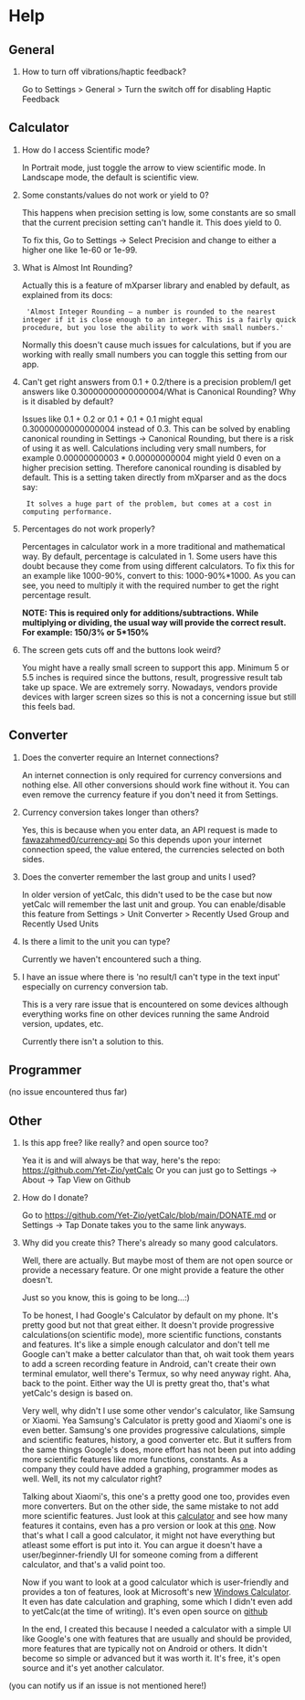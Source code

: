 # Help

## General

1. How to turn off vibrations/haptic feedback?

    Go to Settings > General > Turn the switch off for disabling Haptic Feedback

## Calculator

1. How do I access Scientific mode?

    In Portrait mode, just toggle the arrow to view scientific mode.
    In Landscape mode, the default is scientific view.

2. Some constants/values do not work or yield to 0?

    This happens when precision setting is low, some constants are so small that the current precision setting can't handle it. This does yield to 0.

    To fix this, Go to Settings -> Select Precision and change to either a higher one like 1e-60 or 1e-99.

3. What is Almost Int Rounding?

    Actually this is a feature of mXparser library and enabled by default, as explained from its docs:

        'Almost Integer Rounding – a number is rounded to the nearest integer if it is close enough to an integer. This is a fairly quick procedure, but you lose the ability to work with small numbers.'
    
    Normally this doesn't cause much issues for calculations, but if you are working with really small numbers you can toggle this setting from our app.
    
4. Can't get right answers from 0.1 + 0.2/there is a precision problem/I get answers like 0.30000000000000004/What is Canonical Rounding? Why is it disabled by default?
    
    Issues like 0.1 + 0.2 or 0.1 + 0.1 + 0.1 might equal 0.30000000000000004 instead of 0.3. This can be solved by enabling canonical rounding 
    in Settings -> Canonical Rounding, but there is a risk of using it as well. Calculations including very small numbers, for example 
    0.00000000003 * 0.00000000004 might yield 0 even on a higher precision setting. Therefore canonical rounding is disabled by default. 
    This is a setting taken directly from mXparser and as the docs say:
    
        It solves a huge part of the problem, but comes at a cost in computing performance.

5. Percentages do not work properly?

   Percentages in calculator work in a more traditional and mathematical way. By default, percentage is calculated in 1. Some users have this
   doubt because they come from using different calculators. To fix this for an example like 1000-90%, convert to this: 1000-90%*1000. As you can see,
   you need to multiply it with the required number to get the right percentage result.
   
   **NOTE: This is required only for additions/subtractions. While multiplying or dividing, the usual way will provide the correct result. For example: 150/3% or 5*150%**

6. The screen gets cuts off and the buttons look weird?

    You might have a really small screen to support this app. Minimum 5 or 5.5 inches is required since the buttons, result, progressive result tab take up space. We are extremely sorry. Nowadays, vendors provide devices with larger screen sizes so this is not a concerning issue but still this feels bad.

## Converter

1. Does the converter require an Internet connections?

    An internet connection is only required for currency conversions and nothing else. All other conversions should work fine without it.
    You can even remove the currency feature if you don't need it from Settings.

2. Currency conversion takes longer than others?

    Yes, this is because when you enter data, an API request is made to [fawazahmed0/currency-api](https://github.com/fawazahmed0/currency-api) So this depends upon your internet connection speed, the value entered, the currencies selected on both sides.

3. Does the converter remember the last group and units I used?

    In older version of yetCalc, this didn't used to be the case but now yetCalc will remember the last unit and group.
    You can enable/disable this feature from Settings > Unit Converter > Recently Used Group and Recently Used Units

4. Is there a limit to the unit you can type?

    Currently we haven't encountered such a thing.

5. I have an issue where there is 'no result/I can't type in the text input' especially on currency conversion tab.

    This is a very rare issue that is encountered on some devices although everything works fine on other devices running the same Android version, updates, etc.

    Currently there isn't a solution to this.

## Programmer

(no issue encountered thus far)

## Other

1. Is this app free? like really? and open source too?

    Yea it is and will always be that way, here's the repo: https://github.com/Yet-Zio/yetCalc
    Or you can just go to Settings -> About -> Tap View on Github

2. How do I donate?

    Go to https://github.com/Yet-Zio/yetCalc/blob/main/DONATE.md
    or Settings -> Tap Donate
    takes you to the same link anyways.
    
3. Why did you create this? There's already so many good calculators.
    
    Well, there are actually. But maybe most of them are not open source or provide a necessary feature.
    Or one might provide a feature the other doesn't.
    
    Just so you know, this is going to be long...:)
    
    To be honest, I had Google's Calculator by default on my phone. It's pretty good but not that great either.
    It doesn't provide progressive calculations(on scientific mode), more scientific functions, constants and features. It's like a simple enough calculator and don't tell me Google can't make a better calculator than       that, oh wait took them years to add a screen recording feature in Android, can't create their own terminal emulator, well there's Termux, so why need anyway right. Aha, back to the point.
    Either way the UI is pretty great tho, that's what yetCalc's design is based on.
    
    Very well, why didn't I use some other vendor's calculator, like Samsung or Xiaomi. Yea Samsung's Calculator is pretty good and Xiaomi's one is even better. Samsung's one provides progressive calculations, simple        and scientific features, history, a good converter etc. But it suffers from the same things Google's does, more effort has not been put into adding more scientific features like more functions, constants. As a     
    company they could have added a graphing, programmer modes as well. Well, its not my calculator right?
    
    Talking about Xiaomi's, this one's a pretty good one too, provides even more converters. But on the other side, the same mistake to not add more scientific features. Just look at this [calculator](https://play.google.com/store/apps/details?id=cz.hipercalc) and see how many features it contains, even has a pro version or look at this [one](https://play.google.com/store/apps/details?id=org.mathparser.scalar.lite&pcampaignid=MKT-Other-global-all-co-prtnr-py-PartBadge-Mar2515-1). Now that's what I call a good calculator, it might not have everything but         atleast some effort is put into it. You can argue it doesn't have a user/beginner-friendly UI for someone coming from a different calculator, and that's a valid point too.
    
    Now if you want to look at a good calculator which is user-friendly and provides a ton of features, look at Microsoft's new [Windows Calculator](https://apps.microsoft.com/store/detail/windows-calculator/9WZDNCRFHVN5). It even has date calculation and graphing, some which I didn't even add to yetCalc(at the time of writing). It's even open source on [github](https://github.com/Microsoft/calculator)
    
    In the end, I created this because I needed a calculator with a simple UI like Google's one with features that are usually and should be provided, more features that are typically not on Android or others. It didn't     become so simple or advanced but it was worth it. It's free, it's open source and it's yet another calculator.

(you can notify us if an issue is not mentioned here!)

